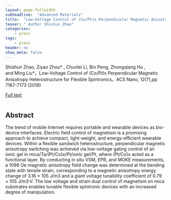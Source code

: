 ```yaml
---
layout: page-fullwidth
subheadline:  "Advanced Materials"
title:  "Low-Voltage Control of (Co/Pt)x Perpendicular Magnetic Anisotropy Heterostructure for Flexible Spintronics"
teaser: " Author Shishun Zhao"
categories:
    - press
tags:
    - press
header: no
show_meta: false
---
```

<!--more-->
<!--<div class="row">-->
<div >
<p>
Shishun Zhao, Ziyao Zhou* , Chunlei Li, Bin Peng, Zhongqiang Hu , and Ming Liu*，Low-Voltage Control of (Co/Pt)x Perpendicular Magnetic Anisotropy Heterostructure for Flexible Spintronics，ACS Nano, 12(7),pp 7167-7173 (2018) </p>
 
 <a href="https://pubs.acs.org/doi/10.1021/acsnano.8b03097">Full text</a>
</div>
<div style="display: inline-block;">
<h2>Abstract</h2>

<p>The trend of mobile Internet requires portable and wearable devices as bio-device interfaces. Electric field control of magnetism is a promising approach to achieve compact, light-weight, and energy-efficient wearable devices. Within a flexible sandwich heterostructure, perpendicular magnetic anisotropy switching was achieved via low-voltage gating control of an ionic gel in mica/Ta/(Pt/Co)x/Pt/ionic gel/Pt, where (Pt/Co)x acted as a functional layer. By conducting in situ VSM, EPR, and MOKE measurements, a 1098 Oe magnetic anisotropy field change was determined at the bending state with tensile strain, corresponding to a magnetic anisotropy energy change of 3.16 × 105 J/m3 and a giant voltage tunability coefficient of 0.79 × 105 J/m3·V. The low voltage and strain dual control of magnetism on mica substrates enables tunable flexible spintronic devices with an increased degree of manipulation.</p>

</div>


